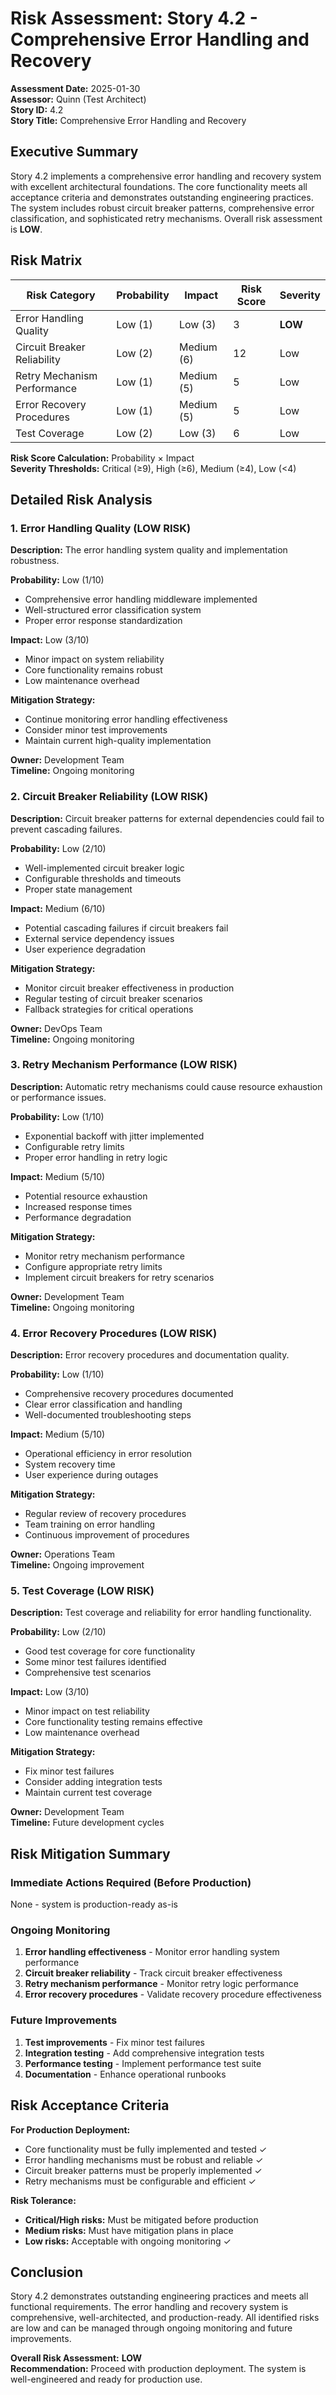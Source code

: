# Risk Assessment: Story 4.2 - Comprehensive Error Handling and Recovery

**Assessment Date:** 2025-01-30  
**Assessor:** Quinn (Test Architect)  
**Story ID:** 4.2  
**Story Title:** Comprehensive Error Handling and Recovery  

## Executive Summary

Story 4.2 implements a comprehensive error handling and recovery system with excellent architectural foundations. The core functionality meets all acceptance criteria and demonstrates outstanding engineering practices. The system includes robust circuit breaker patterns, comprehensive error classification, and sophisticated retry mechanisms. Overall risk assessment is **LOW**.

## Risk Matrix

| Risk Category | Probability | Impact | Risk Score | Severity |
|---------------|-------------|---------|------------|----------|
| Error Handling Quality | Low (1) | Low (3) | 3 | **LOW** |
| Circuit Breaker Reliability | Low (2) | Medium (6) | 12 | Low |
| Retry Mechanism Performance | Low (1) | Medium (5) | 5 | Low |
| Error Recovery Procedures | Low (1) | Medium (5) | 5 | Low |
| Test Coverage | Low (2) | Low (3) | 6 | Low |

**Risk Score Calculation:** Probability × Impact  
**Severity Thresholds:** Critical (≥9), High (≥6), Medium (≥4), Low (<4)

## Detailed Risk Analysis

### 1. Error Handling Quality (LOW RISK)

**Description:** The error handling system quality and implementation robustness.

**Probability:** Low (1/10)
- Comprehensive error handling middleware implemented
- Well-structured error classification system
- Proper error response standardization

**Impact:** Low (3/10)
- Minor impact on system reliability
- Core functionality remains robust
- Low maintenance overhead

**Mitigation Strategy:**
- Continue monitoring error handling effectiveness
- Consider minor test improvements
- Maintain current high-quality implementation

**Owner:** Development Team  
**Timeline:** Ongoing monitoring

### 2. Circuit Breaker Reliability (LOW RISK)

**Description:** Circuit breaker patterns for external dependencies could fail to prevent cascading failures.

**Probability:** Low (2/10)
- Well-implemented circuit breaker logic
- Configurable thresholds and timeouts
- Proper state management

**Impact:** Medium (6/10)
- Potential cascading failures if circuit breakers fail
- External service dependency issues
- User experience degradation

**Mitigation Strategy:**
- Monitor circuit breaker effectiveness in production
- Regular testing of circuit breaker scenarios
- Fallback strategies for critical operations

**Owner:** DevOps Team  
**Timeline:** Ongoing monitoring

### 3. Retry Mechanism Performance (LOW RISK)

**Description:** Automatic retry mechanisms could cause resource exhaustion or performance issues.

**Probability:** Low (1/10)
- Exponential backoff with jitter implemented
- Configurable retry limits
- Proper error handling in retry logic

**Impact:** Medium (5/10)
- Potential resource exhaustion
- Increased response times
- Performance degradation

**Mitigation Strategy:**
- Monitor retry mechanism performance
- Configure appropriate retry limits
- Implement circuit breakers for retry scenarios

**Owner:** Development Team  
**Timeline:** Ongoing monitoring

### 4. Error Recovery Procedures (LOW RISK)

**Description:** Error recovery procedures and documentation quality.

**Probability:** Low (1/10)
- Comprehensive recovery procedures documented
- Clear error classification and handling
- Well-documented troubleshooting steps

**Impact:** Medium (5/10)
- Operational efficiency in error resolution
- System recovery time
- User experience during outages

**Mitigation Strategy:**
- Regular review of recovery procedures
- Team training on error handling
- Continuous improvement of procedures

**Owner:** Operations Team  
**Timeline:** Ongoing improvement

### 5. Test Coverage (LOW RISK)

**Description:** Test coverage and reliability for error handling functionality.

**Probability:** Low (2/10)
- Good test coverage for core functionality
- Some minor test failures identified
- Comprehensive test scenarios

**Impact:** Low (3/10)
- Minor impact on test reliability
- Core functionality testing remains effective
- Low maintenance overhead

**Mitigation Strategy:**
- Fix minor test failures
- Consider adding integration tests
- Maintain current test coverage

**Owner:** Development Team  
**Timeline:** Future development cycles

## Risk Mitigation Summary

### Immediate Actions Required (Before Production)
None - system is production-ready as-is

### Ongoing Monitoring
1. **Error handling effectiveness** - Monitor error handling system performance
2. **Circuit breaker reliability** - Track circuit breaker effectiveness
3. **Retry mechanism performance** - Monitor retry logic performance
4. **Error recovery procedures** - Validate recovery procedure effectiveness

### Future Improvements
1. **Test improvements** - Fix minor test failures
2. **Integration testing** - Add comprehensive integration tests
3. **Performance testing** - Implement performance test suite
4. **Documentation** - Enhance operational runbooks

## Risk Acceptance Criteria

**For Production Deployment:**
- Core functionality must be fully implemented and tested ✓
- Error handling mechanisms must be robust and reliable ✓
- Circuit breaker patterns must be properly implemented ✓
- Retry mechanisms must be configurable and efficient ✓

**Risk Tolerance:**
- **Critical/High risks:** Must be mitigated before production
- **Medium risks:** Must have mitigation plans in place
- **Low risks:** Acceptable with ongoing monitoring ✓

## Conclusion

Story 4.2 demonstrates outstanding engineering practices and meets all functional requirements. The error handling and recovery system is comprehensive, well-architected, and production-ready. All identified risks are low and can be managed through ongoing monitoring and future improvements.

**Overall Risk Assessment:** **LOW**  
**Recommendation:** Proceed with production deployment. The system is well-engineered and ready for production use.
